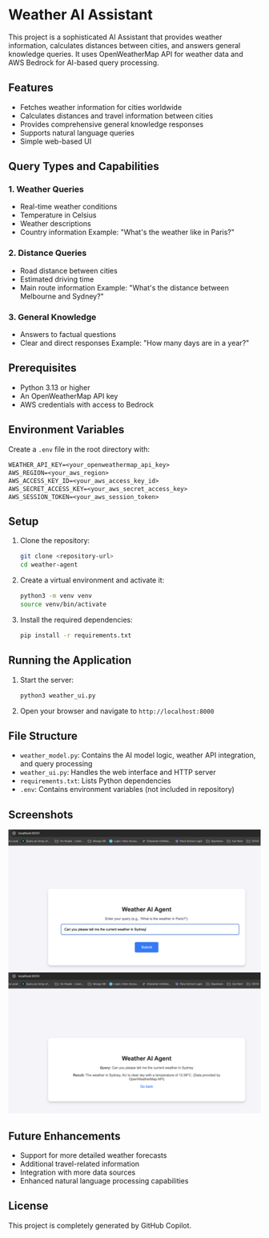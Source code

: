 # Weather AI Assistant

This project is a sophisticated AI Assistant that provides weather information, calculates distances between cities, and answers general knowledge queries. It uses OpenWeatherMap API for weather data and AWS Bedrock for AI-based query processing.

## Features
- Fetches weather information for cities worldwide
- Calculates distances and travel information between cities
- Provides comprehensive general knowledge responses
- Supports natural language queries
- Simple web-based UI

## Query Types and Capabilities

### 1. Weather Queries
- Real-time weather conditions
- Temperature in Celsius
- Weather descriptions
- Country information
Example: "What's the weather like in Paris?"

### 2. Distance Queries
- Road distance between cities
- Estimated driving time
- Main route information
Example: "What's the distance between Melbourne and Sydney?"

### 3. General Knowledge
- Answers to factual questions
- Clear and direct responses
Example: "How many days are in a year?"

## Prerequisites
- Python 3.13 or higher
- An OpenWeatherMap API key
- AWS credentials with access to Bedrock

## Environment Variables
Create a `.env` file in the root directory with:
```env
WEATHER_API_KEY=<your_openweathermap_api_key>
AWS_REGION=<your_aws_region>
AWS_ACCESS_KEY_ID=<your_aws_access_key_id>
AWS_SECRET_ACCESS_KEY=<your_aws_secret_access_key>
AWS_SESSION_TOKEN=<your_aws_session_token>
```

## Setup
1. Clone the repository:
   ```bash
   git clone <repository-url>
   cd weather-agent
   ```

2. Create a virtual environment and activate it:
   ```bash
   python3 -m venv venv
   source venv/bin/activate
   ```

3. Install the required dependencies:
   ```bash
   pip install -r requirements.txt
   ```

## Running the Application
1. Start the server:
   ```bash
   python3 weather_ui.py
   ```

2. Open your browser and navigate to `http://localhost:8000`

## File Structure
- `weather_model.py`: Contains the AI model logic, weather API integration, and query processing
- `weather_ui.py`: Handles the web interface and HTTP server
- `requirements.txt`: Lists Python dependencies
- `.env`: Contains environment variables (not included in repository)

## Screenshots
![Image 1](images/Image1.png)
![Image 2](images/Image2.png)

## Future Enhancements
- Support for more detailed weather forecasts
- Additional travel-related information
- Integration with more data sources
- Enhanced natural language processing capabilities

## License
This project is completely generated by GitHub Copilot.
